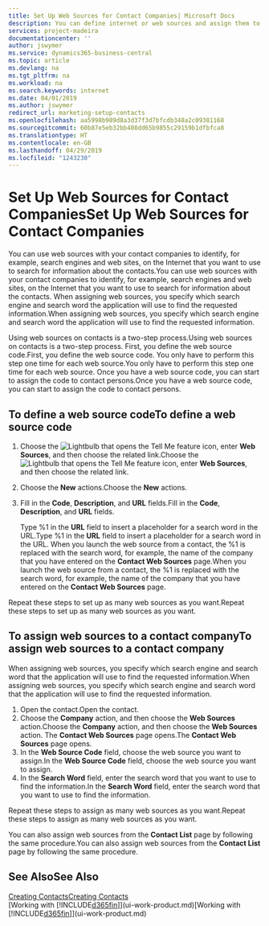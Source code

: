 ```yaml
---
title: Set Up Web Sources for Contact Companies| Microsoft Docs
description: You can define internet or web sources and assign them to a contact company to help identify how you want to search for information about your contacts.
services: project-madeira
documentationcenter: ''
author: jswymer
ms.service: dynamics365-business-central
ms.topic: article
ms.devlang: na
ms.tgt_pltfrm: na
ms.workload: na
ms.search.keywords: internet
ms.date: 04/01/2019
ms.author: jswymer
redirect_url: marketing-setup-contacts
ms.openlocfilehash: aa5998b989d8a3d37f3d7bfcdb348a2c09381168
ms.sourcegitcommit: 60b87e5eb32bb408dd65b9855c29159b1dfbfca8
ms.translationtype: HT
ms.contentlocale: en-GB
ms.lasthandoff: 04/29/2019
ms.locfileid: "1243230"
---
```

# <a name="set-up-web-sources-for-contact-companies"></a><span data-ttu-id="9ed0a-103">Set Up Web Sources for Contact Companies</span><span class="sxs-lookup"><span data-stu-id="9ed0a-103">Set Up Web Sources for Contact Companies</span></span>
<span data-ttu-id="9ed0a-104">You can use web sources with your contact companies to identify, for example, search engines and web sites, on the Internet that you want to use to search for information about the contacts.</span><span class="sxs-lookup"><span data-stu-id="9ed0a-104">You can use web sources with your contact companies to identify, for example, search engines and web sites, on the Internet that you want to use to search for information about the contacts.</span></span> <span data-ttu-id="9ed0a-105">When assigning web sources, you specify which search engine and search word the application will use to find the requested information.</span><span class="sxs-lookup"><span data-stu-id="9ed0a-105">When assigning web sources, you specify which search engine and search word the application will use to find the requested information.</span></span>

<span data-ttu-id="9ed0a-106">Using web sources on contacts is a two-step process.</span><span class="sxs-lookup"><span data-stu-id="9ed0a-106">Using web sources on contacts is a two-step process.</span></span> <span data-ttu-id="9ed0a-107">First, you define the web source code.</span><span class="sxs-lookup"><span data-stu-id="9ed0a-107">First, you define the web source code.</span></span> <span data-ttu-id="9ed0a-108">You only have to perform this step one time for each web source.</span><span class="sxs-lookup"><span data-stu-id="9ed0a-108">You only have to perform this step one time for each web source.</span></span> <span data-ttu-id="9ed0a-109">Once you have a web source code, you can start to assign the code to contact persons.</span><span class="sxs-lookup"><span data-stu-id="9ed0a-109">Once you have a web source code, you can start to assign the code to contact persons.</span></span>

## <a name="to-define-a-web-source-code"></a><span data-ttu-id="9ed0a-110">To define a web source code</span><span class="sxs-lookup"><span data-stu-id="9ed0a-110">To define a web source code</span></span>
1. <span data-ttu-id="9ed0a-111">Choose the ![Lightbulb that opens the Tell Me feature](media/ui-search/search_small.png "Tell me what you want to do") icon, enter **Web Sources**, and then choose the related link.</span><span class="sxs-lookup"><span data-stu-id="9ed0a-111">Choose the ![Lightbulb that opens the Tell Me feature](media/ui-search/search_small.png "Tell me what you want to do") icon, enter **Web Sources**, and then choose the related link.</span></span>
2. <span data-ttu-id="9ed0a-112">Choose the **New** actions.</span><span class="sxs-lookup"><span data-stu-id="9ed0a-112">Choose the **New** actions.</span></span>
3. <span data-ttu-id="9ed0a-113">Fill in the **Code**, **Description**, and **URL** fields.</span><span class="sxs-lookup"><span data-stu-id="9ed0a-113">Fill in the **Code**, **Description**, and **URL** fields.</span></span>

    <span data-ttu-id="9ed0a-114">Type %1 in the **URL** field to insert a placeholder for a search word in the URL.</span><span class="sxs-lookup"><span data-stu-id="9ed0a-114">Type %1 in the **URL** field to insert a placeholder for a search word in the URL.</span></span> <span data-ttu-id="9ed0a-115">When you launch the web source from a contact, the %1 is replaced with the search word, for example, the name of the company that you have entered on the **Contact Web Sources** page.</span><span class="sxs-lookup"><span data-stu-id="9ed0a-115">When you launch the web source from a contact, the %1 is replaced with the search word, for example, the name of the company that you have entered on the **Contact Web Sources** page.</span></span>

<span data-ttu-id="9ed0a-116">Repeat these steps to set up as many web sources as you want.</span><span class="sxs-lookup"><span data-stu-id="9ed0a-116">Repeat these steps to set up as many web sources as you want.</span></span>

## <a name="to-assign-web-sources-to-a-contact-company"></a><span data-ttu-id="9ed0a-117">To assign web sources to a contact company</span><span class="sxs-lookup"><span data-stu-id="9ed0a-117">To assign web sources to a contact company</span></span>
<span data-ttu-id="9ed0a-118">When assigning web sources, you specify which search engine and search word that the application will use to find the requested information.</span><span class="sxs-lookup"><span data-stu-id="9ed0a-118">When assigning web sources, you specify which search engine and search word that the application will use to find the requested information.</span></span>

1. <span data-ttu-id="9ed0a-119">Open the contact.</span><span class="sxs-lookup"><span data-stu-id="9ed0a-119">Open the contact.</span></span>
2. <span data-ttu-id="9ed0a-120">Choose the **Company** action, and then choose the **Web Sources** action.</span><span class="sxs-lookup"><span data-stu-id="9ed0a-120">Choose the **Company** action, and then choose the **Web Sources** action.</span></span> <span data-ttu-id="9ed0a-121">The **Contact Web Sources** page opens.</span><span class="sxs-lookup"><span data-stu-id="9ed0a-121">The **Contact Web Sources** page opens.</span></span>
3. <span data-ttu-id="9ed0a-122">In the **Web Source Code** field, choose the web source you want to assign.</span><span class="sxs-lookup"><span data-stu-id="9ed0a-122">In the **Web Source Code** field, choose the web source you want to assign.</span></span>
4. <span data-ttu-id="9ed0a-123">In the **Search Word** field, enter the search word that you want to use to find the information.</span><span class="sxs-lookup"><span data-stu-id="9ed0a-123">In the **Search Word** field, enter the search word that you want to use to find the information.</span></span>

<span data-ttu-id="9ed0a-124">Repeat these steps to assign as many web sources as you want.</span><span class="sxs-lookup"><span data-stu-id="9ed0a-124">Repeat these steps to assign as many web sources as you want.</span></span>

<span data-ttu-id="9ed0a-125">You can also assign web sources from the **Contact List** page by following the same procedure.</span><span class="sxs-lookup"><span data-stu-id="9ed0a-125">You can also assign web sources from the **Contact List** page by following the same procedure.</span></span>

## <a name="see-also"></a><span data-ttu-id="9ed0a-126">See Also</span><span class="sxs-lookup"><span data-stu-id="9ed0a-126">See Also</span></span>
[<span data-ttu-id="9ed0a-127">Creating Contacts</span><span class="sxs-lookup"><span data-stu-id="9ed0a-127">Creating Contacts</span></span>](marketing-create-contact-companies.md)  
<span data-ttu-id="9ed0a-128">[Working with [!INCLUDE[d365fin](includes/d365fin_md.md)]](ui-work-product.md)</span><span class="sxs-lookup"><span data-stu-id="9ed0a-128">[Working with [!INCLUDE[d365fin](includes/d365fin_md.md)]](ui-work-product.md)</span></span>
